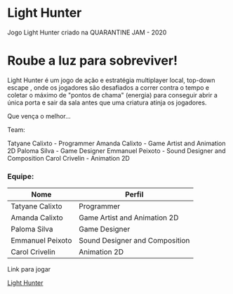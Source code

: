 # Light Hunter
Jogo Light Hunter criado na QUARANTINE JAM - 2020
<h1> Roube a luz para sobreviver!</h1>

<p>Light Hunter é um jogo de ação e estratégia multiplayer local,  top-down escape , onde os jogadores são desafiados a correr contra o tempo e coletar o máximo de "pontos de chama" (energia) para conseguir abrir a única porta e sair da sala antes que uma criatura  atinja os jogadores.</p>

<p>Que vença o melhor...</p>

Team:

Tatyane Calixto - Programmer
Amanda Calixto - Game Artist and Animation 2D
Paloma Silva - Game Designer
Emmanuel Peixoto - Sound Designer and Composition
Carol Crivelin - Animation 2D
### Equipe: 
|Nome|Perfil|
| -------- | -------- |
|Tatyane Calixto |Programmer|
|Amanda Calixto |Game Artist and Animation 2D|
|Paloma Silva |Game Designer|
|Emmanuel Peixoto |Sound Designer and Composition|
|Carol Crivelin |Animation 2D|
<p> Link para jogar </p>
<a href="https://tatycalixto.itch.io/light-hunter"> Light Hunter </a>
